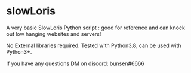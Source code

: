 # slowLoris
A very basic SlowLoris Python script : good for reference and can knock out low hanging websites and servers!

No External libraries required.
Tested with Python3.8, can be used with Python3+.

If you have any questions DM on discord: bunsen#6666


